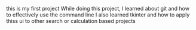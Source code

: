 this is my first project 
While doing this project, I learned about git and how to effectively use the command line
I also learned tkinter and how to apply thiss ui to other search or calculation based projects